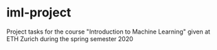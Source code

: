 # iml-project
Project tasks for the course "Introduction to Machine Learning" given at ETH Zurich during the spring semester 2020
